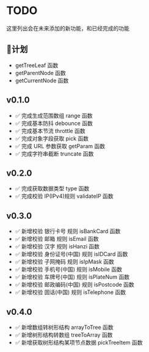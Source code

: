 # TODO

这里列出会在未来添加的新功能，和已经完成的功能

## :triangular_flag_on_post:计划

- getTreeLeaf 函数
- getParentNode 函数
- getCurrentNode 函数

## v0.1.0

- :white_check_mark: 完成生成范围数组 range 函数
- :white_check_mark: 完成基本防抖 debounce 函数
- :white_check_mark: 完成基本节流 throttle 函数
- :white_check_mark: 完成对象字段获取 pick 函数
- :white_check_mark: 完成 URL 参数获取 getParam 函数
- :white_check_mark: 完成字符串截断 truncate 函数

## v0.2.0

- :white_check_mark: 完成获取数据类型 type 函数
- :white_check_mark: 完成校验 IP(IPv4)规则 validateIP 函数

## v0.3.0

- :white_check_mark: 新增校验 银行卡号 规则 isBankCard 函数
- :white_check_mark: 新增校验 邮箱 规则 isEmail 函数
- :white_check_mark: 新增校验 汉字 规则 isHanzi 函数
- :white_check_mark: 新增校验 身份证号(中国) 规则 isIDCard 函数
- :white_check_mark: 新增校验 子网掩码 规则 isIpMask 函数
- :white_check_mark: 新增校验 手机号(中国) 规则 isMobile 函数
- :white_check_mark: 新增校验 车牌号(中国) 规则 isPlateNum 函数
- :white_check_mark: 新增校验 邮政编码(中国) 规则 isPostcode 函数
- :white_check_mark: 新增校验 固话(中国) 规则 isTelephone 函数

## v0.4.0

- :white_check_mark: 新增数组转树形结构 arrayToTree 函数
- :white_check_mark: 新增树形结构转数组 treeToArray 函数
- :white_check_mark: 新增获取树形结构某项节点数据 pickTreeItem 函数
